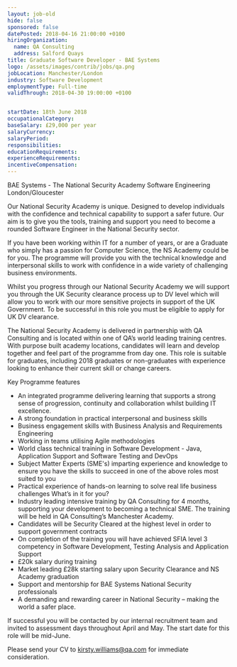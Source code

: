 ```yaml
---
layout: job-old
hide: false
sponsored: false
datePosted: 2018-04-16 21:00:00 +0100
hiringOrganization:
  name: QA Consulting
  address: Salford Quays
title: Graduate Software Developer - BAE Systems
logo: /assets/images/contrib/jobs/qa.png
jobLocation: Manchester/London
industry: Software Development
employmentType: Full-time
validThrough: 2018-04-30 19:00:00 +0100


startDate: 18th June 2018
occupationalCategory:
baseSalary: £29,000 per year
salaryCurrency:
salaryPeriod:
responsibilities:
educationRequirements:
experienceRequirements:
incentiveCompensation:
---
```



BAE Systems - The National Security Academy Software Engineering London/Gloucester

Our National Security Academy is unique. Designed to develop individuals with the confidence and technical capability to support a safer future. Our aim is to give you the tools, training and support you need to become a rounded Software Engineer in the National Security sector.

If you have been working within IT for a number of years, or are a Graduate who simply has a passion for Computer Science, the NS Academy could be for you. The programme will provide you with the technical knowledge and interpersonal skills to work with confidence in a wide variety of challenging business environments.

Whilst you progress through our National Security Academy we will support you through the UK Security clearance process up to DV level which will allow you to work with our more sensitive projects in support of the UK Government. To be successful in this role you must be eligible to apply for UK DV clearance.

The National Security Academy is delivered in partnership with QA Consulting and is located within one of QA’s world leading training centres. With purpose built academy locations, candidates will learn and develop together and feel part of the programme from day one. This role is suitable for graduates, including 2018 graduates or non-graduates with experience looking to enhance their current skill or change careers.

Key Programme features
- An integrated programme delivering learning that supports a strong sense of progression, continuity and collaboration whilst building IT excellence.
- A strong foundation in practical interpersonal and business skills
- Business engagement skills with Business Analysis and Requirements Engineering
- Working in teams utilising Agile methodologies
- World class technical training in Software Development - Java, Application Support and Software Testing and DevOps
- Subject Matter Experts (SME's) imparting experience and knowledge to ensure you have the skills to succeed in one of the above roles most suited to you
- Practical experience of hands-on learning to solve real life business challenges What’s in it for you?
- Industry leading intensive training by QA Consulting for 4 months, supporting your development to becoming a technical SME. The training will be held in QA Consulting’s Manchester Academy.
- Candidates will be Security Cleared at the highest level in order to support government contracts
- On completion of the training you will have achieved SFIA level 3 competency in Software Development, Testing Analysis and Application Support
- £20k salary during training
- Market leading £28k starting salary upon Security Clearance and NS Academy graduation
- Support and mentorship for BAE Systems National Security professionals
- A demanding and rewarding career in National Security – making the world a safer place.

If successful you will be contacted by our internal recruitment team and invited to assessment days throughout April and May. The start date for this role will be mid-June.

Please send your CV to [kirsty.williams@qa.com](kirsty.williams@qa.com) for immediate consideration. 
